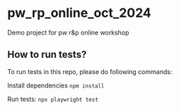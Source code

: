 # pw_rp_online_oct_2024

Demo project for pw r&p online workshop

## How to run tests?

To run tests in this repo, please do following commands:

Install dependencies
`npm install`

Run tests:
`npx playwright test`